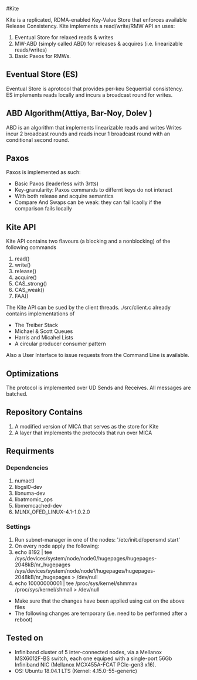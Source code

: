 #Kite

Kite is a replicated, RDMA-enabled Key-Value Store that enforces available Release Consistency.
Kite implements a read/write/RMW API an uses:
1. Eventual Store for relaxed reads  & writes
2. MW-ABD (simply called ABD) for releases & acquires (i.e. linearizable reads/writes)
3. Basic Paxos for RMWs.

## Eventual Store (ES)
Eventual Store is aprotocol that provides per-keu Sequential consistency.
ES implements reads locally and incurs a broadcast round for writes.


## ABD Algorithm(Attiya, Bar-Noy, Dolev )
ABD is an algorithm that implements linearizable reads and writes
Writes incur 2 broadcast rounds and reads incur 1 broadcast round with an conditional second round.

## Paxos
Paxos is implemented as such:
* Basic Paxos (leaderless with 3rtts)
* Key-granularity: Paxos commands to differnt keys do not interact
* With both release and acquire semantics
* Compare And Swaps can be weak: they can fail lcaolly if the comparison fails locally

## Kite API
Kite API contains two flavours (a blocking and a nonblocking) of the following commands
1. read()
2. write()
3. release()
4. acquire()
5. CAS_strong()
6. CAS_weak()
7. FAA()

The Kite API can be sued by the client threads. 
./src/client.c already contains implementations of
* The Treiber Stack
* Michael & Scott Queues
* Harris and Micahel Lists
* A circular producer consumer pattern

Also a User Interface to issue requests from the Command Line is available.


## Optimizations
The protocol is implemented over UD Sends and Receives.
All messages are batched.


## Repository Contains
1. A modified version of MICA that serves as the store for Kite
2. A layer that implements the protocols that run over MICA

## Requirments

### Dependencies
1. numactl
1. libgsl0-dev
1. libnuma-dev
1. libatmomic_ops
1. libmemcached-dev
1. MLNX_OFED_LINUX-4.1-1.0.2.0

### Settings
1. Run subnet-manager in one of the nodes: '/etc/init.d/opensmd start'
1. On every node apply the following:
 1. echo 8192 | tee /sys/devices/system/node/node0/hugepages/hugepages-2048kB/nr_hugepages /sys/devices/system/node/node1/hugepages/hugepages-2048kB/nr_hugepages > /dev/null
 1. echo 10000000001 | tee /proc/sys/kernel/shmmax /proc/sys/kernel/shmall > /dev/null
 * Make sure that the changes have been applied using cat on the above files
 * The following changes are temporary (i.e. need to be performed after a reboot)

## Tested on
* Infiniband cluster of 5 inter-connected nodes, via a Mellanox MSX6012F-BS switch, each one equiped with a single-port 56Gb Infiniband NIC (Mellanox MCX455A-FCAT PCIe-gen3 x16).
* OS: Ubuntu 18.04.1 LTS (Kernel: 4.15.0-55-generic) 
